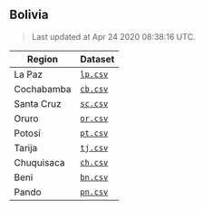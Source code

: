 ## Bolivia

> Last updated at Apr 24 2020 08:38:16 UTC.


| Region | Dataset |
| ------ | ------- |
| La Paz | [`lp.csv`](lp.csv) |
| Cochabamba | [`cb.csv`](cb.csv) |
| Santa Cruz | [`sc.csv`](sc.csv) |
| Oruro | [`or.csv`](or.csv) |
| Potosí | [`pt.csv`](pt.csv) |
| Tarija | [`tj.csv`](tj.csv) |
| Chuquisaca | [`ch.csv`](ch.csv) |
| Beni | [`bn.csv`](bn.csv) |
| Pando | [`pn.csv`](pn.csv) |

